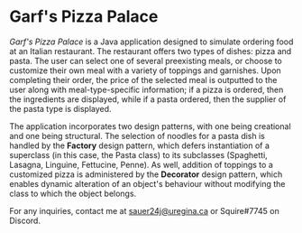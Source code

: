 # Garf's Pizza Palace

*Garf's Pizza Palace* is a Java application designed to simulate ordering food at an Italian restaurant. The restaurant offers two types of dishes: pizza and pasta. The user can select one of several preexisting meals, or choose to customize their own meal with a variety of toppings and garnishes. Upon completing their order, the price of the selected meal is outputted to the user along with meal-type-specific information; if a pizza is ordered, then the ingredients are displayed, while if a pasta ordered, then the supplier of the pasta type is displayed.

The application incorporates two design patterns, with one being creational and one being structural. The selection of noodles for a pasta dish is handled by the **Factory** design pattern, which defers instantiation of a superclass (in this case, the Pasta class) to its subclasses (Spaghetti, Lasagna, Linguine, Fettucine, Penne). As well, addition of toppings to a customized pizza is administered by the **Decorator** design pattern, which enables dynamic alteration of an object's behaviour without modifying the class to which the object belongs.

For any inquiries, contact me at sauer24j@uregina.ca or Squire#7745 on Discord.
